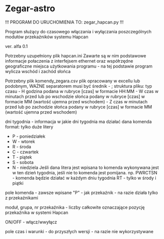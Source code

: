 # Zegar-astro

!!!
PROGRAM DO URUCHOMIENIA TO: zegar_hapcan.py 
!!!

Program służący do czasowego włączania i wyłączania poszczególnych modułów przekaźników systemu Hapcan

ver. alfa 0.1

Potrzebny uzupełniony plik hapcan.ini
Zawarte są w nim podstawowe informacje połaczenia z interfejsem ethernet
oraz współrzędne geograficzne miejsca użytkowania programu - na tej podstawie program wylicza wschód i zachód słońca

Potrzebny plik komendy_zegara.csv
plik opracowany w excellu lub podobnym, WAŻNE separatorem musi być średnik - ;
struktura pliku:
typ czasu - H godzina podana w rubryce [czas] w formacie HH:MM
          - W czas w minutach przed lub po wschodzie słońca podany w rubryce [czas] w formacie MM (wartość ujemna przed wschodem)
          - Z czas w minutach przed lub po zachodzie słońca podany w rubryce [czas] w formacie MM (wartość ujemna przed wschodem)

dni tygodnia - informacja w jakie dni tygodnia ma działać dana komenda 
format: tylko duże litery
- P - poniedziałek
- W - wtorek
- R - środa
- C - czwartek
- T - piątek
- S - sobota
- N - niedziela
Jeśli dana litera jest wpisana to komenda wykonywana jest w ten dzień tygodnia, jeśli nie to komenda jest pomijana.
np. PWRCTSN - komenda będzie działać w każdym dniu tygodnia
    RT - tylko w środy i piątki

pole komenda - zawsze wpisane "P" - jak przekaźnik - na razie działa tylko z przekaźnikami

moduł, grupa, nr przekaźnika - liczby całkowite oznaczające pozycję przekaźnika w systemi Hapcan

ON/OFF - włącz/wwyłącz

pole czas i warunki - do przyszłych wersji - na razie nie wykorzystywane
